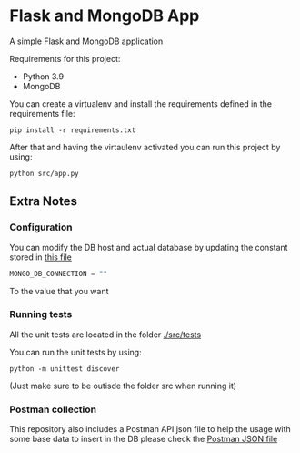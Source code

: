 # Flask and MongoDB App
A simple Flask and MongoDB application

Requirements for this project:

* Python 3.9
* MongoDB


You can create a virtualenv and install the requirements defined in the requirements file: 
```commandline
pip install -r requirements.txt
```

After that and having the virtaulenv activated you can run this project by using:
```commandline
python src/app.py
```

## Extra Notes

### Configuration

You can modify the DB host and actual database by updating the constant stored in [this file](src/constants.py)
```python
MONGO_DB_CONNECTION = ""
```

To the value that you want


### Running tests
All the unit tests are located in the folder [./src/tests](src/test)

You can run the unit tests by using:
```commandline
python -m unittest discover
```

(Just make sure to be outisde the folder src when running it)

### Postman collection
This repository also includes a Postman API json file to help the usage with some base data to insert in the DB
please check the [Postman JSON file](flask_mongo_app.postman_collection.json)